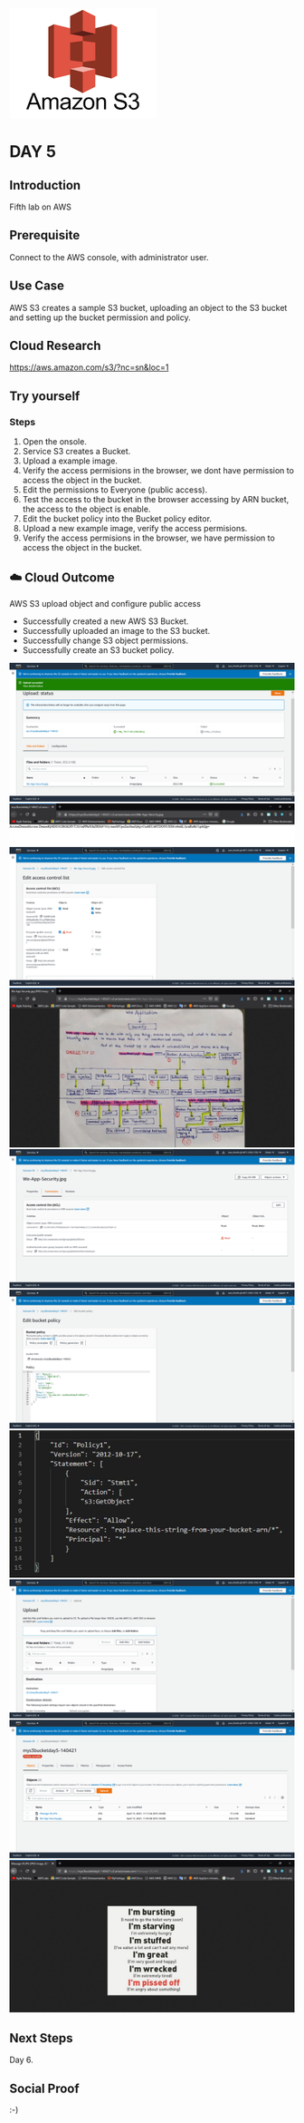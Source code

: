 ![alt text](https://github.com/jcmc72/My100DaysOfCloud/blob/e97f76b290565b42dd93892d27e9b8076404e47d/Journey/005/Aws-S3-Logo.png)

# DAY 5

## Introduction
Fifth lab on AWS

## Prerequisite
Connect to the AWS console, with administrator user.

## Use Case
AWS S3 creates a sample S3 bucket, uploading an object to the S3 bucket and setting up the bucket permission and policy.

## Cloud Research
https://aws.amazon.com/s3/?nc=sn&loc=1

## Try yourself
### Steps
1. Open the onsole.
2. Service S3 creates a Bucket.
3. Upload a example image.
4. Verify the access permisions in the browser, we dont have permission to access the object in the bucket.
5. Edit the permissions to Everyone (public access).
6. Test the access to the bucket in the browser accessing by ARN bucket, the access to the object is enable.
7. Edit the bucket policy into the Bucket policy editor.
8. Upload a new example image, verify the access permisions. 
9. Verify the access permisions in the browser, we have permission to access the object in the bucket.

## ☁️ Cloud Outcome
AWS S3 upload object and configure public access 
* Successfully created a new AWS S3 Bucket.
* Successfully uploaded an image to the S3 bucket.
* Successfully change S3 object permissions.
* Successfully create an S3 bucket policy.

![alt text](https://github.com/jcmc72/My100DaysOfCloud/blob/e97f76b290565b42dd93892d27e9b8076404e47d/Journey/005/Lab-005-S3-Sample-Bucket-01.png)
![alt text](https://github.com/jcmc72/My100DaysOfCloud/blob/e97f76b290565b42dd93892d27e9b8076404e47d/Journey/005/Lab-005-S3-Sample-Bucket-02.JPG)
![alt text](https://github.com/jcmc72/My100DaysOfCloud/blob/e97f76b290565b42dd93892d27e9b8076404e47d/Journey/005/Lab-005-S3-Sample-Bucket-03.png)
![alt text](https://github.com/jcmc72/My100DaysOfCloud/blob/e97f76b290565b42dd93892d27e9b8076404e47d/Journey/005/Lab-005-S3-Sample-Bucket-04.JPG)
![alt text](https://github.com/jcmc72/My100DaysOfCloud/blob/e97f76b290565b42dd93892d27e9b8076404e47d/Journey/005/Lab-005-S3-Sample-Bucket-05.png)
![alt text](https://github.com/jcmc72/My100DaysOfCloud/blob/e97f76b290565b42dd93892d27e9b8076404e47d/Journey/005/Lab-005-S3-Sample-Bucket-06.png)
![alt text](https://github.com/jcmc72/My100DaysOfCloud/blob/e97f76b290565b42dd93892d27e9b8076404e47d/Journey/005/Lab-005-S3-Sample-Bucket-07.JPG)
![alt text](https://github.com/jcmc72/My100DaysOfCloud/blob/b1001811bd47bf3feee5d94539c8fc3b25034914/Journey/005/Lab-005-S3-Sample-Bucket-08.png)
![alt text](https://github.com/jcmc72/My100DaysOfCloud/blob/e97f76b290565b42dd93892d27e9b8076404e47d/Journey/005/Lab-005-S3-Sample-Bucket-09.png)
![alt text](https://github.com/jcmc72/My100DaysOfCloud/blob/e97f76b290565b42dd93892d27e9b8076404e47d/Journey/005/Lab-005-S3-Sample-Bucket-10.JPG)

## Next Steps
Day 6.

## Social Proof
:-)
